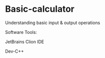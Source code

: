 # Basic-calculator
Understanding basic input &amp; output operations


Software Tools:

JetBrains Clion IDE

Dev-C++

